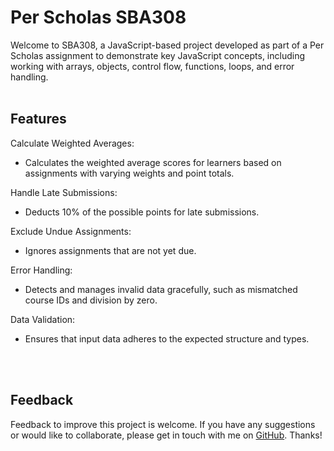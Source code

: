 # Per Scholas SBA308

Welcome to SBA308, a JavaScript-based project developed as part of a Per Scholas assignment to demonstrate key JavaScript concepts, including working with arrays, objects, control flow, functions, loops, and error handling.
<br><br>

## Features

Calculate Weighted Averages:

- Calculates the weighted average scores for learners based on assignments with varying weights and point totals.

Handle Late Submissions:

- Deducts 10% of the possible points for late submissions.

Exclude Undue Assignments:

- Ignores assignments that are not yet due.

Error Handling:

- Detects and manages invalid data gracefully, such as mismatched course IDs and division by zero.

Data Validation:

- Ensures that input data adheres to the expected structure and types.

<br><br>

## Feedback

Feedback to improve this project is welcome. If you have any suggestions or would like to collaborate, please get in touch with me on [GitHub](https://github.com/SutheeDev). Thanks!
